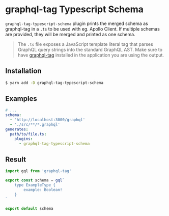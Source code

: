# graphql-tag Typescript Schema

`graphql-tag-typescript-schema` plugin prints the merged schema as graphql-tag in a `.ts` to be used with eg. Apollo Client. If multiple schemas are provided, they will be merged and printed as one schema.

> The `.ts` file exposes a JavaScript template literal tag that parses GraphQL query strings into the standard GraphQL AST. Make sure to have [graphql-tag](https://github.com/apollographql/graphql-tag) installed in the application you are using the output.

## Installation

```sh
$ yarn add -D graphql-tag-typescript-schema
```

## Examples

```yaml
# ...
schema:
  - 'http://localhost:3000/graphql'
  - './src/**/*.graphql'
generates:
  path/to/file.ts:
    plugins:
      - graphql-tag-typescript-schema
```

## Result

```typescript
import gql from 'graphql-tag'

export const schema = gql`
    type ExampleType {
        example: Boolean!
    }
`

export default schema

```
